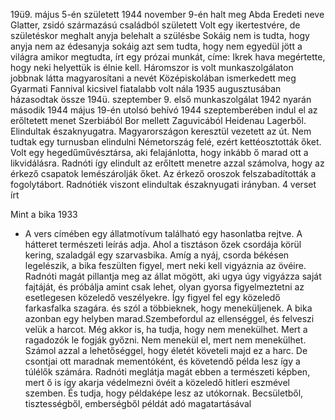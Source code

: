 19ü9. május 5-én született
1944 november 9-én halt meg Abda
Eredeti neve Glatter, zsidó származású családból született
Volt egy ikertestvére, de születéskor meghalt
anyja belehalt a szülésbe
Sokáig nem is tudta, hogy anyja nem az édesanyja
sokáig azt sem tudta, hogy nem egyedül jött a világra
amikor megtudta, írt egy prózai munkát, címe: Ikrek hava
megértette, hogy neki helyettük is élnie kell. 
Háromszor is volt munkaszolgálaton
jobbnak látta magyarosítani a nevét
Középiskolában ismerkedett meg Gyarmati Fannival
kicsivel fiatalabb volt nála
1935 augusztusában házasodtak össze
194ü. szeptember 9. első munkaszolgálat
1942 nyarán második 
1944 május 19-én utolsó behívó
1944 szeptemberében indul el az erőltetett menet Szerbiából Bor mellett Zaguvicából
Heidenau Lagerből. Elindultak északnyugatra. Magyarországon keresztül vezetett az út.
Nem tudtak egy turnusban elindulni Németország felé, ezért kettéosztották őket. Volt egy hegedűművésztársa, aki felajánlotta, hogy inkább ő marad ott a likvidálásra.
Radnóti így elindult az erőltett menetre azzal számolva, hogy az érkező csapatok lemészárolják őket. 
Az érkező oroszok felszabadították a fogolytábort.
Radnótiék viszont elindultak északnyugati irányban. 
4 verset írt

Mint a bika 1933
- A vers címében egy állatmotívum található egy hasonlatba rejtve. A hátteret természeti leírás adja. Ahol a tisztáson  őzek csordája körül kering, szaladgál egy szarvasbika. Amíg a nyáj, csorda békésen legelészik, a bika feszülten figyel, mert neki kell vigyáznia az övéire. Radnóti magát pillantja meg az állat mögött, aki ugya úgy vigyázza saját fajtáját, és próbálja amint csak lehet, olyan gyorsa figyelmeztetni az esetlegesen közeledő veszélyekre. Így figyel fel egy közeledő farkasfalka szagára. és szól a többieknek, hogy meneküljenek. A bika azonban egy helyben marad.Szembefordul az ellenséggel, és felveszi velük a harcot. Még akkor is, ha tudja, hogy nem menekülhet. Mert a ragadozók le fogják győzni. Nem menekül el, mert nem menekülhet. Számol azzal a lehetőséggel, hogy életét követeli majd ez a harc. De csontjai ott maradnak mementóként, és követendő példa lesz így a túlélők számára. Radnóti meglátja magát ebben a természeti képben, mert ő is így akarja védelmezni övéit a közeledő  hitleri eszmével szemben. És tudja, hogy példaképe lesz az utókornak. Becsületből, tisztességből, emberségből példát adó magatartásával 